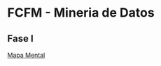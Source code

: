 # FCFM - Mineria de Datos 

## Fase I

[Mapa Mental](https://github.com/LindaRequenes/Mineria_de_datos/blob/main/MapaMental_1_1854552.pdf)
